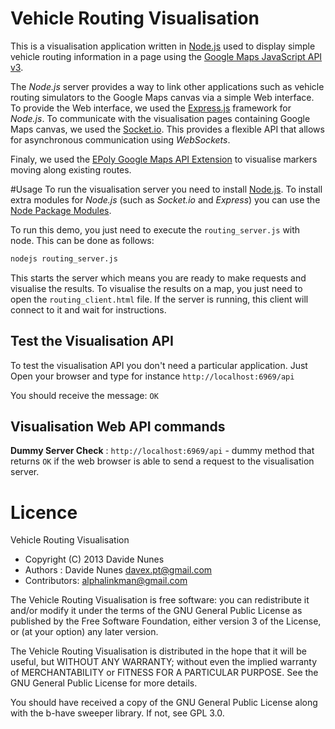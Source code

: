 # Vehicle Routing Visualisation
This is a visualisation application written in [Node.js](http://nodejs.org/) used to display simple
vehicle routing information in a page using the [Google Maps JavaScript API v3](https://developers.google.com/maps/documentation/javascript/reference).

The *Node.js* server provides a way to link other applications such as vehicle routing simulators to the Google Maps canvas 
via a simple Web interface. To provide the Web interface, we used the [Express.js](http://expressjs.com/) framework for *Node.js*.
To communicate with the visualisation pages containing Google Maps canvas, we used the [Socket.io](http://socket.io/). This provides a 
flexible API that allows for asynchronous communication using *WebSockets*. 

Finaly, we used the [EPoly Google Maps API Extension](http://econym.org.uk/gmap/epoly.htm) to visualise markers moving along 
existing routes.

#Usage
To run the visualisation server you need to install [Node.js](http://nodejs.org/). To install extra modules for *Node.js*
(such as *Socket.io* and *Express*) you can use the [Node Package Modules](https://npmjs.org/).

To run this demo, you just need to execute the `routing_server.js` with node. This can be done as follows:

```bash
nodejs routing_server.js
```
This starts the server which means you are ready to make requests and visualise the results. To visualise the 
results on a map, you just need to open the `routing_client.html` file. If the server is running, this client 
will connect to it and wait for instructions.

## Test the Visualisation API
To test the visualisation API you don't need a particular application. Just Open your browser and type for instance
`http://localhost:6969/api`

You should receive the message: `OK`

## Visualisation Web API commands
**Dummy Server Check** : `http://localhost:6969/api` - dummy method that returns `OK` if the web browser is able to send a request to the visualisation server.


# Licence
Vehicle Routing Visualisation

* Copyright (C) 2013 Davide Nunes
* Authors : Davide Nunes davex.pt@gmail.com
* Contributors: alphalinkman@gmail.com

The Vehicle Routing Visualisation is free software: you can redistribute it and/or modify it under the terms of the GNU General Public License as published by the Free Software Foundation, either version 3 of the License, or (at your option) any later version.

The Vehicle Routing Visualisation is distributed in the hope that it will be useful, but WITHOUT ANY WARRANTY; without even the implied warranty of MERCHANTABILITY or FITNESS FOR A PARTICULAR PURPOSE. See the GNU General Public License for more details.

You should have received a copy of the GNU General Public License along with the b-have sweeper library.
If not, see GPL 3.0.
